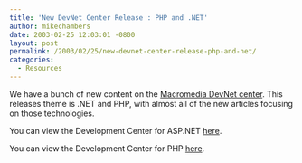 ```yaml
---
title: 'New DevNet Center Release : PHP and .NET'
author: mikechambers
date: 2003-02-25 12:03:01 -0800
layout: post
permalink: /2003/02/25/new-devnet-center-release-php-and-net/
categories:
  - Resources
---
```



We have a bunch of new content on the [Macromedia DevNet center][1]. This releases theme is .NET and PHP, with almost all of the new articles focusing on those technologies.

You can view the Development Center for ASP.NET [here][2].

You can view the Development Center for PHP [here][3].

 [1]: http://www.macromedia.com/devnet/
 [2]: http://www.macromedia.com/desdev/dotnet/
 [3]: http://www.macromedia.com/desdev/topics/php.html
